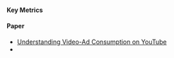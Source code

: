 #### Key Metrics


#### Paper

* [Understanding Video-Ad Consumption on YouTube](https://arxiv.org/pdf/1604.07890)
* 